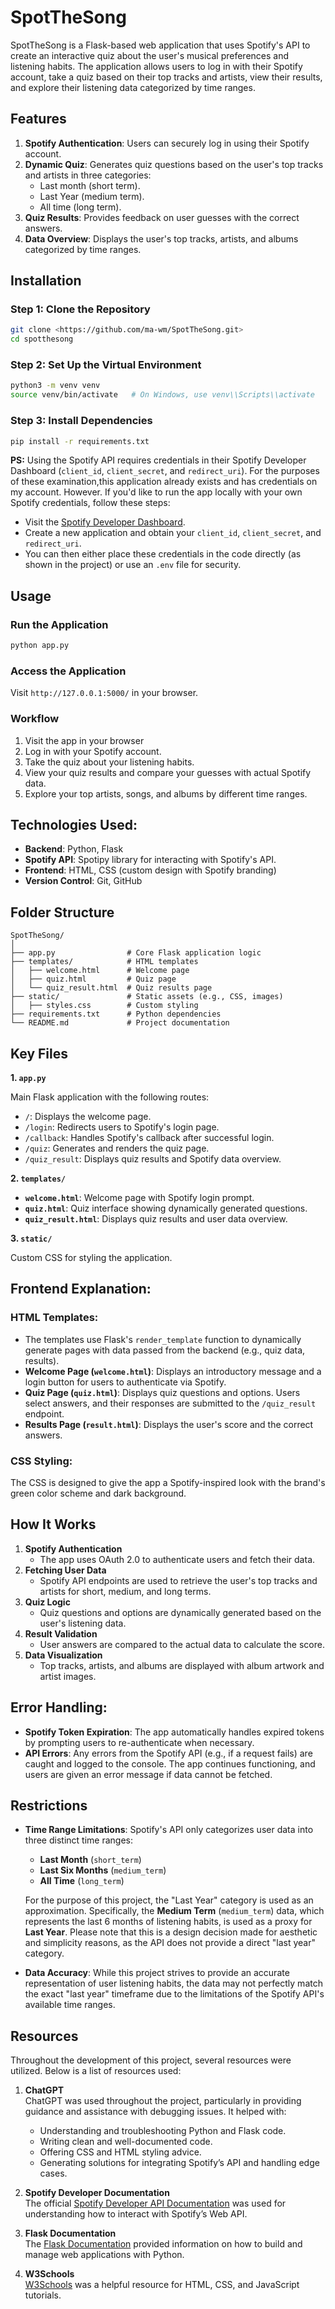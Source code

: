 # SpotTheSong
SpotTheSong is a Flask-based web application that uses Spotify's API to create an interactive quiz about the user's musical preferences and listening habits. The application allows users to log in with their Spotify account, take a quiz based on their top tracks and artists, view their results, and explore their listening data categorized by time ranges.

## Features

1. **Spotify Authentication**: Users can securely log in using their Spotify account.
2. **Dynamic Quiz**: Generates quiz questions based on the user's top tracks and artists in three categories:
    - Last month (short term).
    - Last Year (medium term).
    - All time (long term).
3. **Quiz Results**: Provides feedback on user guesses with the correct answers.
4. **Data Overview**: Displays the user's top tracks, artists, and albums categorized by time ranges.

## Installation

### Step 1: Clone the Repository

```bash
git clone <https://github.com/ma-wm/SpotTheSong.git>
cd spotthesong

```

### Step 2: Set Up the Virtual Environment

```bash
python3 -m venv venv
source venv/bin/activate   # On Windows, use venv\\Scripts\\activate

```

### Step 3: Install Dependencies

```bash
pip install -r requirements.txt
```
**PS:** Using the Spotify API requires credentials in their Spotify Developer Dashboard (`client_id`, `client_secret`, and `redirect_uri`). For the purposes of these examination,this application already exists and has credentials on my account. However. If you'd like to run the app locally with your own Spotify credentials, follow these steps:
- Visit the [Spotify Developer Dashboard](https://developer.spotify.com/dashboard/applications).
- Create a new application and obtain your `client_id`, `client_secret`, and `redirect_uri`.
- You can then either place these credentials in the code directly (as shown in the project) or use an `.env` file for security.
## Usage

### Run the Application

```bash
python app.py

```
  
### Access the Application

Visit `http://127.0.0.1:5000/` in your browser.

### Workflow

1. Visit the app in your browser
2. Log in with your Spotify account.
3. Take the quiz about your listening habits.
4. View your quiz results and compare your guesses with actual Spotify data.
5. Explore your top artists, songs, and albums by different time ranges.

## Technologies Used:
- **Backend**: Python, Flask
- **Spotify API**: Spotipy library for interacting with Spotify's API.
- **Frontend**: HTML, CSS (custom design with Spotify branding)
- **Version Control**: Git, GitHub
  
## Folder Structure

```
SpotTheSong/
│
├── app.py                # Core Flask application logic
├── templates/            # HTML templates
│   ├── welcome.html      # Welcome page
│   ├── quiz.html         # Quiz page
│   └── quiz_result.html  # Quiz results page
├── static/               # Static assets (e.g., CSS, images)
│   ├── styles.css        # Custom styling
├── requirements.txt      # Python dependencies
└── README.md             # Project documentation

```

## Key Files

**1. `app.py`**

Main Flask application with the following routes:

- `/`: Displays the welcome page.
- `/login`: Redirects users to Spotify's login page.
- `/callback`: Handles Spotify's callback after successful login.
- `/quiz`: Generates and renders the quiz page.
- `/quiz_result`: Displays quiz results and Spotify data overview.

**2. `templates/`**

- **`welcome.html`**: Welcome page with Spotify login prompt.
- **`quiz.html`**: Quiz interface showing dynamically generated questions.
- **`quiz_result.html`**: Displays quiz results and user data overview.

**3. `static/`**

Custom CSS for styling the application.

## Frontend Explanation:
### HTML Templates:
- The templates use Flask's `render_template` function to dynamically generate pages with data passed from the backend (e.g., quiz data, results).
- **Welcome Page (`welcome.html`)**: Displays an introductory message and a login button for users to authenticate via Spotify.
- **Quiz Page (`quiz.html`)**: Displays quiz questions and options. Users select answers, and their responses are submitted to the `/quiz_result` endpoint.
- **Results Page (`result.html`)**: Displays the user's score and the correct answers.

### CSS Styling:
The CSS is designed to give the app a Spotify-inspired look with the brand's green color scheme and dark background.

## How It Works

1. **Spotify Authentication**
    - The app uses OAuth 2.0 to authenticate users and fetch their data.
2. **Fetching User Data**
    - Spotify API endpoints are used to retrieve the user's top tracks and artists for short, medium, and long terms.
3. **Quiz Logic**
    - Quiz questions and options are dynamically generated based on the user's listening data.
4. **Result Validation**
    - User answers are compared to the actual data to calculate the score.
5. **Data Visualization**
    - Top tracks, artists, and albums are displayed with album artwork and artist images.
  
## Error Handling:
- **Spotify Token Expiration**: The app automatically handles expired tokens by prompting users to re-authenticate when necessary.
- **API Errors**: Any errors from the Spotify API (e.g., if a request fails) are caught and logged to the console. The app continues functioning, and users are given an error message if data cannot be fetched.

## Restrictions

- **Time Range Limitations**: 
  Spotify's API only categorizes user data into three distinct time ranges:
    - **Last Month** (`short_term`)
    - **Last Six Months** (`medium_term`)
    - **All Time** (`long_term`)
  
  For the purpose of this project, the "Last Year" category is used as an approximation. Specifically, the **Medium Term** (`medium_term`) data, which represents the last 6 months of listening habits, is used as a proxy for **Last Year**. Please note that this is a design decision made for aesthetic and simplicity reasons, as the API does not provide a direct "last year" category.

- **Data Accuracy**: 
  While this project strives to provide an accurate representation of user listening habits, the data may not perfectly match the exact "last year" timeframe due to the limitations of the Spotify API's available time ranges.

## Resources

Throughout the development of this project, several resources were utilized. Below is a list of resources used:

1. **ChatGPT**  
   ChatGPT was used throughout the project, particularly in providing guidance and assistance with debugging issues. It helped with:
   - Understanding and troubleshooting Python and Flask code.
   - Writing clean and well-documented code.
   - Offering CSS and HTML styling advice.
   - Generating solutions for integrating Spotify’s API and handling edge cases.

2. **Spotify Developer Documentation**  
   The official [Spotify Developer API Documentation](https://developer.spotify.com/documentation/web-api/) was used for understanding how to interact with Spotify’s Web API.

3. **Flask Documentation**  
   The [Flask Documentation](https://flask.palletsprojects.com/) provided information on how to build and manage web applications with Python.

4. **W3Schools**  
   [W3Schools](https://www.w3schools.com/) was a helpful resource for HTML, CSS, and JavaScript tutorials.


